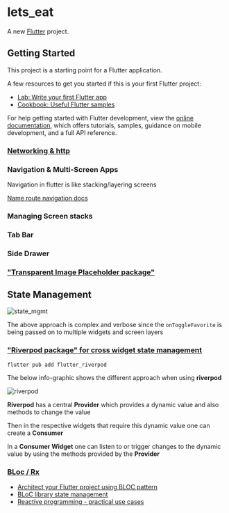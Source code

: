 # lets_eat

A new [Flutter](https://docs.flutter.dev "Flutter docs") project.

## Getting Started

This project is a starting point for a Flutter application.

A few resources to get you started if this is your first Flutter project:

- [Lab: Write your first Flutter app](https://docs.flutter.dev/get-started/codelab)
- [Cookbook: Useful Flutter samples](https://docs.flutter.dev/cookbook)

For help getting started with Flutter development, view the
[online documentation](https://docs.flutter.dev/), which offers tutorials,
samples, guidance on mobile development, and a full API reference.

### [Networking & http](https://docs.flutter.dev/data-and-backend/networking "read docs")

### Navigation & Multi-Screen Apps

Navigation in flutter is like stacking/layering  screens

[Name route navigation docs](https://docs.flutter.dev/development/ui/navigation#using-named-routes "not recommended")

### Managing Screen stacks

### Tab Bar

### Side Drawer

### ["Transparent Image Placeholder package"](https://pub.dev/packages/transparent_image/install)

## State Management

![state_mgmt](https://github.com/NSM722/lets_eat/assets/83452606/2ab5fe15-787c-4be1-a04b-53a2fc5c7d50)

The above approach is complex and verbose since the `onToggleFavorite` is being passed on to multiple widgets and screen layers

### ["Riverpod package" for cross widget state management](https://riverpod.dev/ "read docs for installation")

```terminal
flutter pub add flutter_riverpod
```

The below info-graphic shows the different approach when using **riverpod**

![riverpod](https://github.com/NSM722/lets_eat/assets/83452606/b8c75614-264f-41bf-80d1-d90e818149d9)

**Riverpod** has a central **Provider** which provides a dynamic value and also methods to change the value

Then in the respective widgets that require this dynamic value one can create a **Consumer**

In a **Consumer Widget** one can listen to or trigger changes to the dynamic value by using the methods provided by the **Provider**

### [BLoc / Rx](https://docs.flutter.dev/data-and-backend/state-mgmt/options#bloc--rx "read docs")

- [Architect your Flutter project using BLOC pattern](https://medium.com/codechai/architecting-your-flutter-project-bd04e144a8f1 "medium blog")
- [BLoC library state management](https://bloclibrary.dev/#/ "read docs")
- [Reactive programming - practical use cases](https://www.didierboelens.com/blog "flutter blog")
